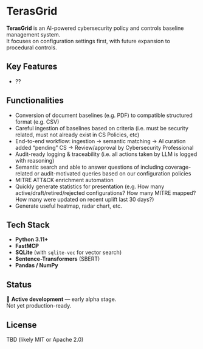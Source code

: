 # TerasGrid

**TerasGrid** is an AI-powered cybersecurity policy and controls baseline management system.  
It focuses on configuration settings first, with future expansion to procedural controls.

## Key Features

-   ??

## Functionalities

-   Conversion of document baselines (e.g. PDF) to compatible structured format (e.g. CSV)
-   Careful ingestion of baselines based on criteria (i.e. must be security related, must not already exist in CS Policies, etc)
-   End-to-end workflow: ingestion -> semantic matching -> AI curation added “pending” CS -> Review/approval by Cybersecurity Professional
-   Audit-ready logging & traceability (i.e. all actions taken by LLM is logged with reasoning)
-   Semantic search and able to answer questions of including coverage-related or audit-motivated queries based on our configuration policies
-   MITRE ATT&CK enrichment automation
-   Quickly generate statistics for presentation (e.g. How many active/draft/retired/rejected configurations? How many MITRE mapped? How many were updated on recent uplift last 30 days?)
-   Generate useful heatmap, radar chart, etc.

## Tech Stack

-   **Python 3.11+**
-   **FastMCP**
-   **SQLite** (with `sqlite-vec` for vector search)
-   **Sentence-Transformers** (SBERT)
-   **Pandas / NumPy**

## Status

🚧 **Active development** — early alpha stage.  
Not yet production-ready.

## License

TBD (likely MIT or Apache 2.0)
